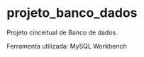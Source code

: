 # projeto_banco_dados

Projeto cinceitual de Banco de dados.

Ferramenta utilizada:
MySQL Workbench

